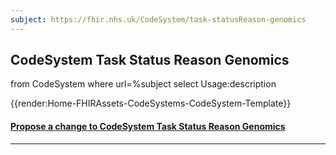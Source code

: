 ```yaml
---
subject: https://fhir.nhs.uk/CodeSystem/task-statusReason-genomics
---
```


## CodeSystem Task Status Reason Genomics
<fql>
from
	CodeSystem
	where
   url=%subject
select
	Usage:description
</fql>

{{render:Home-FHIRAssets-CodeSystems-CodeSystem-Template}}

<div id="Feedback" class="tabcontent">

<h4><a href='https://simplifier.net/NHS-Digital-FHIR-Genomics-Implementation-Guide/task-statusReason-genomics/~issues?level=File' target="_blank">Propose a change to CodeSystem Task Status Reason Genomics </a></h4>
</div>

---